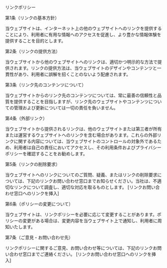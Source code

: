 リンクポリシー

第1条（リンクの基本方針）

当ウェブサイトは、インターネット上の他のウェブサイトへのリンクを提供することにより、利用者に有用な情報へのアクセスを促進し、より豊かな情報体験を提供することを目的とします。

第2条（リンクの提供方法）

当ウェブサイトから他のウェブサイトへのリンクは、適切かつ明示的な方法で提供されます。リンクの提供方法は、当ウェブサイトのデザインやコンテンツと一貫性があり、利用者に誤解を招くことのないよう配慮されます。

第3条（リンク先のコンテンツについて）

当ウェブサイトからのリンク先のコンテンツについては、常に最善の信頼性と品質を提供することを目指しますが、リンク先のウェブサイトやコンテンツについての管理および更新については一切の責任を負いません。

第4条（外部リンク）

当ウェブサイトから提供されるリンクは、他のウェブサイトまたは第三者が所有または運営するウェブサイトへのリンクを含む場合があります。これらの外部リンクに関する内容については、当ウェブサイトのコントロールの対象外であるため、利用者は自己の責任においてアクセスし、その利用条件およびプライバシーポリシーを確認することをお勧めします。

第5条（リンクの削除要求）

当ウェブサイトへのリンクについてのご質問、疑義、またはリンクの削除要求については、下記のリンクお問い合わせ窓口までお知らせください。当社は、不適切なリンクについて調査し、適切な対応を取るものとします。
[リンクお問い合わせ窓口へのリンクを挿入]

第6条（ポリシーの変更について）

当ウェブサイトは、リンクポリシーを必要に応じて変更することがあります。ポリシーの変更がある場合は、変更内容を当ウェブサイト上で通知し、利用者に周知いたします。

第7条（ご意見・お問い合わせ先）

リンクポリシーに関するご意見、お問い合わせ等については、下記のリンクお問い合わせ窓口までご連絡ください。
[リンクお問い合わせ窓口へのリンクを挿入]